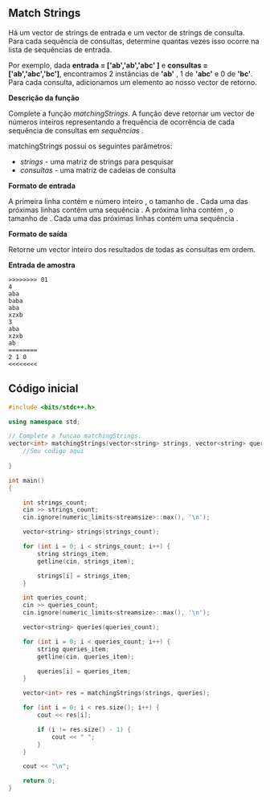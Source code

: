 ## Match Strings

Há um vector de strings de entrada e um vector de strings de consulta. Para cada sequência de consultas, determine quantas vezes isso ocorre na lista de sequências de entrada.

Por exemplo, dada  **entrada = ['ab','ab','abc' ]** e **consultas = ['ab','abc','bc']**, encontramos 2 instâncias de **'ab'** , 1 de **'abc'** e 0 de **'bc'**. Para cada consulta, adicionamos um elemento ao nosso vector de retorno. 

**Descrição da função**

Complete a função *matchingStrings*. A função deve retornar um vector de números inteiros representando a frequência de ocorrência de cada sequência de consultas em *sequências* .

matchingStrings possui os seguintes parâmetros:

- *strings* - uma matriz de strings para pesquisar
- *consultas* - uma matriz de cadeias de consulta

**Formato de entrada**

A primeira linha contém e número inteiro , o tamanho de . Cada uma das próximas linhas contém uma sequência . A próxima linha contém , o tamanho de . Cada uma das próximas linhas contém uma sequência . 

**Formato de saída**

Retorne um vector inteiro dos resultados de todas as consultas em ordem.

**Entrada de amostra**

```
>>>>>>>> 01
4 
aba 
baba 
aba 
xzxb 
3 
aba 
xzxb 
ab
========
2 1 0
<<<<<<<<
```

## Código inicial

```cpp
#include <bits/stdc++.h>

using namespace std;

// Complete a funcao matchingStrings.
vector<int> matchingStrings(vector<string> strings, vector<string> queries) {
    //Seu codigo aqui
    
}

int main()
{

    int strings_count;
    cin >> strings_count;
    cin.ignore(numeric_limits<streamsize>::max(), '\n');

    vector<string> strings(strings_count);

    for (int i = 0; i < strings_count; i++) {
        string strings_item;
        getline(cin, strings_item);

        strings[i] = strings_item;
    }

    int queries_count;
    cin >> queries_count;
    cin.ignore(numeric_limits<streamsize>::max(), '\n');

    vector<string> queries(queries_count);

    for (int i = 0; i < queries_count; i++) {
        string queries_item;
        getline(cin, queries_item);

        queries[i] = queries_item;
    }

    vector<int> res = matchingStrings(strings, queries);

    for (int i = 0; i < res.size(); i++) {
        cout << res[i];

        if (i != res.size() - 1) {
            cout << " ";
        }
    }

    cout << "\n";

    return 0;
}

```



